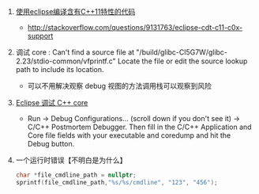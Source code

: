 1. [使用eclipse编译含有C++11特性的代码](http://blog.csdn.net/li396858359/article/details/7830354)
    - http://stackoverflow.com/questions/9131763/eclipse-cdt-c11-c0x-support
    

2. 调试 core : Can't find a source file at "/build/glibc-Cl5G7W/glibc-2.23/stdio-common/vfprintf.c" 
Locate the file or edit the source lookup path to include its location.
    - 可以不用解决观察 debug 视图的方法调用栈可以观察到风险

3. [Eclipse 调试 C++ core](https://stackoverflow.com/questions/16413123/eclipse-cdt-gdb-open-core-dump)
    - Run -> Debug Configurations... (scroll down if you don't see it) -> C/C++ Postmortem Debugger. Then fill in the C/C++ Application and Core file fields with your executable and coredump and hit the Debug button.

4. 一个运行时错误【不明白是为什么】
    ```C++
    char *file_cmdline_path = nullptr;
    sprintf(file_cmdline_path,"%s/%s/cmdline", "123", "456");
    ```